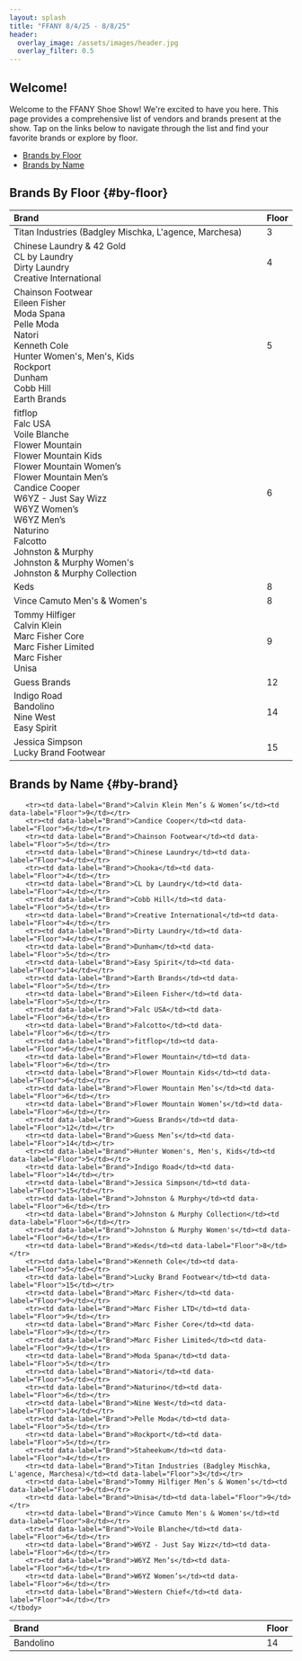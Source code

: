 ```yaml
---
layout: splash
title: "FFANY 8/4/25 - 8/8/25"
header:
  overlay_image: /assets/images/header.jpg
  overlay_filter: 0.5
---
```


<style>
table {
    width: 100% !important;
    border-collapse: collapse;
        font-size: 1.1em;
}

thead {
    width: 100% !important;
}

th, td {
    text-align: left;
}

th:first-child, td:first-child {
    width: 90% !important;
}

th:last-child, td:last-child {
    width: 10% !important;
}
</style>
## Welcome!

Welcome to the FFANY Shoe Show! We're excited to have you here. This page provides a comprehensive list of vendors and brands present at the show. Tap on the links below to navigate through the list and find your favorite brands or explore by floor.

- [Brands by Floor](#by-floor)
- [Brands by Name](#by-brand)


## Brands By Floor {#by-floor}
<table style="width: 100%; border-collapse: collapse;">
    <thead style= "width: 100%;">
        <tr>
            <th>Brand</th>
            <th>Floor</th>
        </tr>
    </thead>
    <tbody>
        <tr><td data-label="Brand">Titan Industries (Badgley Mischka, L'agence, Marchesa)</td><td data-label="Floor">3</td></tr>
        <tr><td data-label="Brand">Chinese Laundry & 42 Gold<br>CL by Laundry<br>Dirty Laundry<br>Creative International</td><td data-label="Floor">4</td></tr>
        <tr><td data-label="Brand">Chainson Footwear<br>Eileen Fisher<br>Moda Spana<br>Pelle Moda<br>Natori<br>Kenneth Cole<br>Hunter Women's, Men's, Kids<br>Rockport<br>Dunham<br>Cobb Hill<br>Earth Brands</td><td data-label="Floor">5</td></tr>
        <tr><td data-label="Brand">fitflop<br>Falc USA<br>Voile Blanche<br>Flower Mountain<br>Flower Mountain Kids<br>Flower Mountain Women’s<br>Flower Mountain Men’s<br>Candice Cooper<br>W6YZ - Just Say Wizz<br>W6YZ Women’s<br>W6YZ Men’s<br>Naturino<br>Falcotto<br>Johnston & Murphy<br>Johnston & Murphy Women's<br>Johnston & Murphy Collection</td><td data-label="Floor">6</td></tr>
        <tr><td data-label="Brand">Keds</td><td data-label="Floor">8</td></tr>
        <tr><td data-label="Brand">Vince Camuto Men's & Women's</td><td data-label="Floor">8</td></tr>
        <tr><td data-label="Brand">Tommy Hilfiger<br>Calvin Klein<br>Marc Fisher Core<br>Marc Fisher Limited<br>Marc Fisher<br>Unisa</td><td data-label="Floor">9</td></tr>
        <tr><td data-label="Brand">Guess Brands</td><td data-label="Floor">12</td></tr>
        <tr><td data-label="Brand">Indigo Road<br>Bandolino<br>Nine West<br>Easy Spirit</td><td data-label="Floor">14</td></tr>
        <tr><td data-label="Brand">Jessica Simpson<br>Lucky Brand Footwear</td><td data-label="Floor">15</td></tr>
    </tbody>
</table>

## Brands by Name {#by-brand}

<table style="width: 100%; border-collapse: collapse;">
    <thead style="width: 100%;">
        <tr>
            <th>Brand</th>
            <th>Floor</th>
        </tr>
    </thead>
    <tbody>
        <tr><td data-label="Brand">Bandolino</td><td data-label="Floor">14</td></tr>
        
        <tr><td data-label="Brand">Calvin Klein Men’s & Women’s</td><td data-label="Floor">9</td></tr>
        <tr><td data-label="Brand">Candice Cooper</td><td data-label="Floor">6</td></tr>
        <tr><td data-label="Brand">Chainson Footwear</td><td data-label="Floor">5</td></tr>
        <tr><td data-label="Brand">Chinese Laundry</td><td data-label="Floor">4</td></tr>
        <tr><td data-label="Brand">Chooka</td><td data-label="Floor">4</td></tr>
        <tr><td data-label="Brand">CL by Laundry</td><td data-label="Floor">4</td></tr>
        <tr><td data-label="Brand">Cobb Hill</td><td data-label="Floor">5</td></tr>
        <tr><td data-label="Brand">Creative International</td><td data-label="Floor">4</td></tr>
        <tr><td data-label="Brand">Dirty Laundry</td><td data-label="Floor">4</td></tr>
        <tr><td data-label="Brand">Dunham</td><td data-label="Floor">5</td></tr>
        <tr><td data-label="Brand">Easy Spirit</td><td data-label="Floor">14</td></tr>
        <tr><td data-label="Brand">Earth Brands</td><td data-label="Floor">5</td></tr>
        <tr><td data-label="Brand">Eileen Fisher</td><td data-label="Floor">5</td></tr>
        <tr><td data-label="Brand">Falc USA</td><td data-label="Floor">6</td></tr>
        <tr><td data-label="Brand">Falcotto</td><td data-label="Floor">6</td></tr>
        <tr><td data-label="Brand">fitflop</td><td data-label="Floor">6</td></tr>
        <tr><td data-label="Brand">Flower Mountain</td><td data-label="Floor">6</td></tr>
        <tr><td data-label="Brand">Flower Mountain Kids</td><td data-label="Floor">6</td></tr>
        <tr><td data-label="Brand">Flower Mountain Men’s</td><td data-label="Floor">6</td></tr>
        <tr><td data-label="Brand">Flower Mountain Women’s</td><td data-label="Floor">6</td></tr>
        <tr><td data-label="Brand">Guess Brands</td><td data-label="Floor">12</td></tr>
        <tr><td data-label="Brand">Guess Men’s</td><td data-label="Floor">14</td></tr>
        <tr><td data-label="Brand">Hunter Women's, Men's, Kids</td><td data-label="Floor">5</td></tr>
        <tr><td data-label="Brand">Indigo Road</td><td data-label="Floor">14</td></tr>
        <tr><td data-label="Brand">Jessica Simpson</td><td data-label="Floor">15</td></tr>
        <tr><td data-label="Brand">Johnston & Murphy</td><td data-label="Floor">6</td></tr>
        <tr><td data-label="Brand">Johnston & Murphy Collection</td><td data-label="Floor">6</td></tr>
        <tr><td data-label="Brand">Johnston & Murphy Women's</td><td data-label="Floor">6</td></tr>
        <tr><td data-label="Brand">Keds</td><td data-label="Floor">8</td></tr>
        <tr><td data-label="Brand">Kenneth Cole</td><td data-label="Floor">5</td></tr>
        <tr><td data-label="Brand">Lucky Brand Footwear</td><td data-label="Floor">15</td></tr>
        <tr><td data-label="Brand">Marc Fisher</td><td data-label="Floor">9</td></tr>
        <tr><td data-label="Brand">Marc Fisher LTD</td><td data-label="Floor">9</td></tr>
        <tr><td data-label="Brand">Marc Fisher Core</td><td data-label="Floor">9</td></tr>
        <tr><td data-label="Brand">Marc Fisher Limited</td><td data-label="Floor">9</td></tr>
        <tr><td data-label="Brand">Moda Spana</td><td data-label="Floor">5</td></tr>
        <tr><td data-label="Brand">Natori</td><td data-label="Floor">5</td></tr>
        <tr><td data-label="Brand">Naturino</td><td data-label="Floor">6</td></tr>
        <tr><td data-label="Brand">Nine West</td><td data-label="Floor">14</td></tr>
        <tr><td data-label="Brand">Pelle Moda</td><td data-label="Floor">5</td></tr>
        <tr><td data-label="Brand">Rockport</td><td data-label="Floor">5</td></tr>
        <tr><td data-label="Brand">Staheekum</td><td data-label="Floor">4</td></tr>
        <tr><td data-label="Brand">Titan Industries (Badgley Mischka, L'agence, Marchesa)</td><td data-label="Floor">3</td></tr>
        <tr><td data-label="Brand">Tommy Hilfiger Men’s & Women’s</td><td data-label="Floor">9</td></tr>
        <tr><td data-label="Brand">Unisa</td><td data-label="Floor">9</td></tr>
        <tr><td data-label="Brand">Vince Camuto Men's & Women's</td><td data-label="Floor">8</td></tr>
        <tr><td data-label="Brand">Voile Blanche</td><td data-label="Floor">6</td></tr>
        <tr><td data-label="Brand">W6YZ - Just Say Wizz</td><td data-label="Floor">6</td></tr>
        <tr><td data-label="Brand">W6YZ Men’s</td><td data-label="Floor">6</td></tr>
        <tr><td data-label="Brand">W6YZ Women’s</td><td data-label="Floor">6</td></tr>
        <tr><td data-label="Brand">Western Chief</td><td data-label="Floor">4</td></tr>
    </tbody>
</table>
